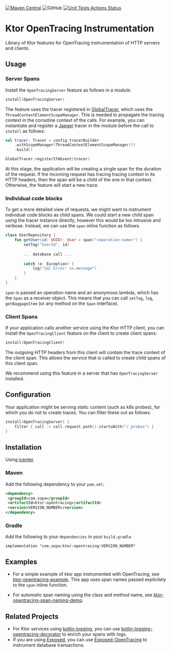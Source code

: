 [![Maven Central](https://maven-badges.herokuapp.com/maven-central/com.zopa/ktor-opentracing/badge.svg)](https://maven-badges.herokuapp.com/maven-central/com.zopa/ktor-opentracing)
![GitHub](https://img.shields.io/github/license/zopaUK/ktor-opentracing.svg?color=green&style=popout)
[![Unit Tests Actions Status](https://github.com/zopaUK/ktor-opentracing/workflows/Unit%20Tests/badge.svg)](https://github.com/{userName}/{repoName}/actions)

# Ktor OpenTracing Instrumentation

Library of Ktor features for OpenTracing instrumentation of HTTP servers and clients. 

## Usage

### Server Spans
Install the `OpenTracingServer` feature as follows in a module: 

```kotlin 
install(OpenTracingServer)
```

The feature uses the tracer registered in [GlobalTracer](https://opentracing.io/guides/java/tracers/), which uses the `ThreadContextElementScopeManager`.
 This is needed to propagate the tracing context in the coroutine context of the calls.
 For example, you can instantiate and register a [Jaeger](https://github.com/jaegertracing/jaeger-client-java) tracer in the module before the call to `install` as follows:
 

```kotlin
val tracer: Tracer = config.tracerBuilder
    .withScopeManager(ThreadContextElementScopeManager())
    .build()

GlobalTracer.registerIfAbsent(tracer)
```
 
At this stage, the application will be creating a single span for the duration of the request. 
If the incoming request has tracing tracing context in its HTTP headers, then the span will be a child of the one in that context. 
Otherwise, the feature will start a new trace. 

### Individual code blocks
To get a more detailed view of requests, we might want to instrument individual code blocks as child spans. 
We could start a new child span using the tracer instance directly, however this would be too intrusive and verbose.
Instead, we can use the `span` inline function as follows. 

```kotlin
class UserRepository {
    fun getUser(id: UUID): User = span("<operation-name>") {
        setTag("UserId", id)
    
        ... database call ...
       
        catch (e: Exception) {
            log("Sql Error: $e.message")    
        }
    }
}
```

`span` is passed an operation name and an anonymous lambda, which has the `Span` as a receiver object. 
This means that you can call `setTag`, `log`, `getBaggageItem` (or any method on the `Span` interface).

### Client Spans
If your application calls another service using the Ktor HTTP client, you can install the `OpenTracingClient` feature on the client to create client spans: 

```kotlin
install(OpenTracingClient)
```
The outgoing HTTP headers from this client will contain the trace context of the client span. 
This allows the service that is called to create child spans of this client span. 

We recommend using this feature in a server that has `OpenTracingServer` installed.


## Configuration 

Your application might be serving static content (such as k8s probes), for which you do not to create traces. 
You can filter these out as follows:
```kotlin
install(OpenTracingServer) {
    filter { call -> call.request.path().startsWith("/_probes") }
}
```

## Installation 
Using [jcenter](https://bintray.com/bintray/jcenter).
 
### Maven
Add the following dependency to your `pom.xml`:
```xml
<dependency>
 <groupId>com.zopa</groupId>
 <artifactId>ktor-opentracing</artifactId>
 <version>VERSION_NUMBER</version>
</dependency>
```
 
### Gradle
Add the following to your `dependencies` in your `build.gradle` 
 
```
implementation "com.zopa:ktor-opentracing:VERSION_NUMBER"
```

## Examples

- For a simple example of ktor app instrumented with OpenTracing, see [ktor-opentracing-example](https://github.com/fstien/ktor-opentracing-example). This app uses span names passed explicitely to the `span` inline function. 

- For automatic span naming using the class and method name, see [ktor-opentracing-span-naming-demo](https://github.com/fstien/ktor-opentracing-span-naming-demo).

## Related Projects

- For Ktor services using [kotlin-logging](https://github.com/MicroUtils/kotlin-logging), you can use [kotlin-logging-opentracing-decorator](https://github.com/fstien/kotlin-logging-opentracing-decorator) to enrich your spans with logs. 
- If you are using [Exposed](https://github.com/JetBrains/Exposed), you can use [Exposed-OpenTracing](https://github.com/fstien/Exposed-OpenTracing) to instrument database transactions.

